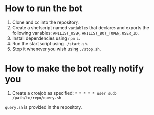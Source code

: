 # How to run the bot
1. Clone and cd into the repository.
2. Create a shellscript named `variables` that declares and exports the following variables: `ANILIST_USER`, `ANILIST_BOT_TOKEN`, `USER_ID`.
3. Install dependencies using `npm i`.
4. Run the start script using `./start.sh`.
5. Stop it whenever you wish using `./stop.sh`.

# How to make the bot really notify you
1. Create a cronjob as specified: `* * * * * user sudo /path/to/repo/query.sh`

`query.sh` is provided in the repository.
